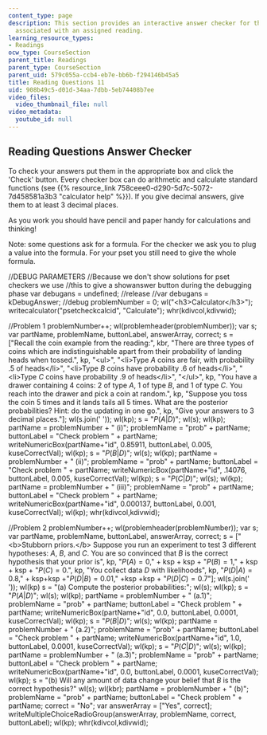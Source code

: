 ```yaml
---
content_type: page
description: This section provides an interactive answer checker for the reading questions
  associated with an assigned reading.
learning_resource_types:
- Readings
ocw_type: CourseSection
parent_title: Readings
parent_type: CourseSection
parent_uid: 579c055a-ccb4-eb7e-bb6b-f294146b45a5
title: Reading Questions 11
uid: 908b49c5-d01d-34aa-7dbb-5eb74408b7ee
video_files:
  video_thumbnail_file: null
video_metadata:
  youtube_id: null
---
```


Reading Questions Answer Checker
--------------------------------

To check your answers put them in the appropriate box and click the 'Check' button. Every checker box can do arithmetic and calculate standard functions (see {{% resource_link 758ceee0-d290-5d7c-5072-7d458581a3b3 "calculator help" %}}). If you give decimal answers, give them to at least 3 decimal places.

As you work you should have pencil and paper handy for calculations and thinking!

Note: some questions ask for a formula. For the checker we ask you to plug a value into the formula. For your pset you still need to give the whole formula.

//DEBUG PARAMETERS //Because we don't show solutions for pset checkers we use //this to give a showanswer button during the debugging phase var debugans = undefined; //release //var debugans = kDebugAnswer; //debug problemNumber = 0; wl("\<h3>Calculator\</h3>"); writecalculator("psetcheckcalcid", "Calculate"); whr(kdivcol,kdivwid);

//Problem 1 problemNumber++; wl(problemheader(problemNumber)); var s; var partName, problemName, buttonLabel, answerArray, correct; s = \["Recall the coin example from the reading:", kbr, "There are three types of coins which are indistinguishable apart from their probability of landing heads when tossed.", kp, "\<ul>", "\<li>Type $A$ coins are fair, with probability .5 of heads\</li>", "\<li>Type $B$ coins have probability .6 of heads\</li>", "\<li>Type $C$ coins have probability .9 of heads\</li>", "\</ul>", kp, "You have a drawer containing 4 coins: 2 of type $A$, 1 of type $B$, and 1 of type $C$. You reach into the drawer and pick a coin at random.", kp, "Suppose you toss the coin 5 times and it lands tails all 5 times. What are the posterior probabilities? Hint: do the updating in one go.", kp, "Give your answers to 3 decimal places."\]; wl(s.join(' ')); wl(kp); s = "$P(A|D)$"; wl(s); wl(kp); partName = problemNumber + " (i)"; problemName = "prob" + partName; buttonLabel = "Check problem " + partName; writeNumericBox(partName+"id", 0.85911, buttonLabel, 0.005, kuseCorrectVal); wl(kp); s = "$P(B|D)$"; wl(s); wl(kp); partName = problemNumber + " (ii)"; problemName = "prob" + partName; buttonLabel = "Check problem " + partName; writeNumericBox(partName+"id", .14076, buttonLabel, 0.005, kuseCorrectVal); wl(kp); s = "$P(C|D)$"; wl(s); wl(kp); partName = problemNumber + " (iii)"; problemName = "prob" + partName; buttonLabel = "Check problem " + partName; writeNumericBox(partName+"id", 0.000137, buttonLabel, 0.001, kuseCorrectVal); wl(kp); whr(kdivcol,kdivwid);

//Problem 2 problemNumber++; wl(problemheader(problemNumber)); var s; var partName, problemName, buttonLabel, answerArray, correct; s = \["\<b>Stubborn priors.\</b> Suppose you run an experiment to test 3 different hypotheses: $A$, $B$, and $C$. You are so convinced that $B$ is the correct hypothesis that your prior is", kp, "$P(A) = 0$," + ksp + ksp + "$P(B) = 1$," + ksp + ksp + "$P(C) = 0.$", kp, "You collect data $D$ with likelihoods", kp, "$P(D|A) = 0.8,$" + ksp+ksp +"$P(D|B) = 0.01$," +ksp +ksp + "$P(D|C) = 0.7$"\]; wl(s.join(' ')); wl(kp) s = "(a) Compute the posterior probabilities:"; wl(s); wl(kp); s = "$P(A|D)$"; wl(s); wl(kp); partName = problemNumber + " (a.1)"; problemName = "prob" + partName; buttonLabel = "Check problem " + partName; writeNumericBox(partName+"id", 0.0, buttonLabel, 0.0001, kuseCorrectVal); wl(kp); s = "$P(B|D)$"; wl(s); wl(kp); partName = problemNumber + " (a.2)"; problemName = "prob" + partName; buttonLabel = "Check problem " + partName; writeNumericBox(partName+"id", 1.0, buttonLabel, 0.0001, kuseCorrectVal); wl(kp); s = "$P(C|D)$"; wl(s); wl(kp); partName = problemNumber + " (a.3)"; problemName = "prob" + partName; buttonLabel = "Check problem " + partName; writeNumericBox(partName+"id", 0.0, buttonLabel, 0.0001, kuseCorrectVal); wl(kp); s = "(b) Will any amount of data change your belief that $B$ is the correct hypothesis?" wl(s); wl(kbr); partName = problemNumber + " (b)"; problemName = "prob" + partName; buttonLabel = "Check problem " + partName; correct = "No"; var answerArray = \["Yes", correct\]; writeMultipleChoiceRadioGroup(answerArray, problemName, correct, buttonLabel); wl(kp); whr(kdivcol,kdivwid);